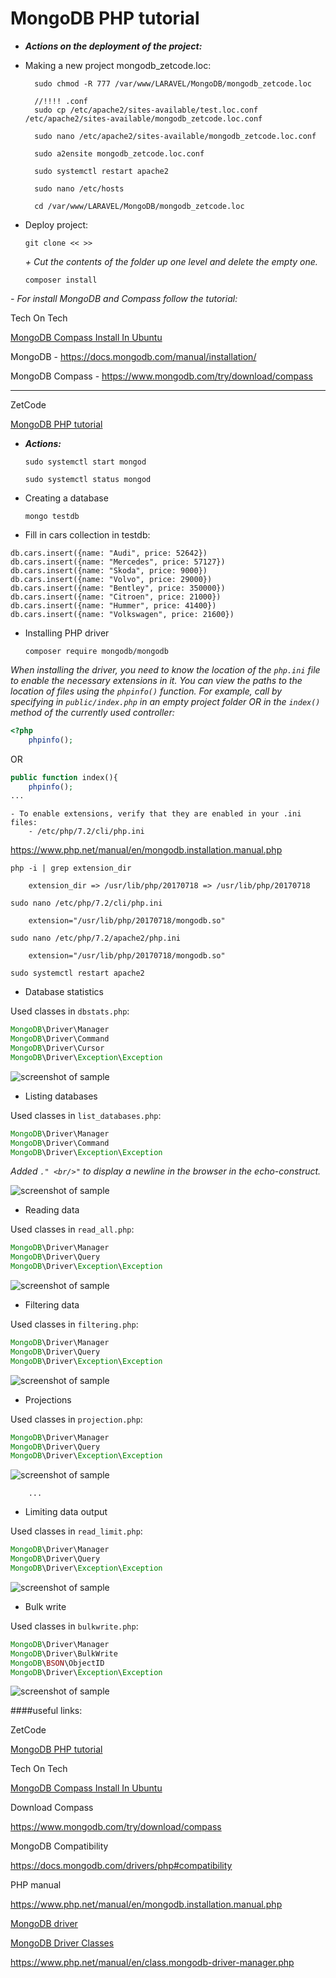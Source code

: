 MongoDB PHP tutorial
====================================================

* ***Actions on the deployment of the project:***

- Making a new project mongodb_zetcode.loc:
				
		sudo chmod -R 777 /var/www/LARAVEL/MongoDB/mongodb_zetcode.loc

		//!!!! .conf
		sudo cp /etc/apache2/sites-available/test.loc.conf /etc/apache2/sites-available/mongodb_zetcode.loc.conf
				
		sudo nano /etc/apache2/sites-available/mongodb_zetcode.loc.conf

		sudo a2ensite mongodb_zetcode.loc.conf

		sudo systemctl restart apache2

		sudo nano /etc/hosts
		
		cd /var/www/LARAVEL/MongoDB/mongodb_zetcode.loc
				
- Deploy project:

	`git clone << >>`
	
	_+ Сut the contents of the folder up one level and delete the empty one._

	`composer install`		
											
_- For install MongoDB and Compass follow the tutorial:_

Tech On Tech	

[MongoDB Compass Install In Ubuntu]( https://www.youtube.com/watch?v=No_DXalfy60&ab_channel=ProgrammingKnowledge )

MongoDB - 
<https://docs.mongodb.com/manual/installation/>

MongoDB Compass - 
<https://www.mongodb.com/try/download/compass>
									
---									
			
ZetCode
			
[MongoDB PHP tutorial]( http://zetcode.com/db/mongodbphp/ )

* ***Actions:***

	`sudo systemctl start mongod`

	`sudo systemctl status mongod`

- Creating a database 

	`mongo testdb`

- Fill in cars collection in testdb:

```
db.cars.insert({name: "Audi", price: 52642})
db.cars.insert({name: "Mercedes", price: 57127})
db.cars.insert({name: "Skoda", price: 9000})
db.cars.insert({name: "Volvo", price: 29000})
db.cars.insert({name: "Bentley", price: 350000})
db.cars.insert({name: "Citroen", price: 21000})
db.cars.insert({name: "Hummer", price: 41400})
db.cars.insert({name: "Volkswagen", price: 21600})
```	

- Installing PHP driver

	`composer require mongodb/mongodb`

_When installing the driver, you need to know the location of the `php.ini` file to enable the necessary extensions in it. You can view the paths to the location of files using the `phpinfo()` function. For example, call by specifying in `public/indeх.php` in an empty project folder OR in the `index()` method of the currently used controller:_

```php
<?php
	phpinfo();
```

OR

```php
public function index(){
	phpinfo();
...	
```

	- To enable extensions, verify that they are enabled in your .ini files:
		- /etc/php/7.2/cli/php.ini

<https://www.php.net/manual/en/mongodb.installation.manual.php>

	php -i | grep extension_dir
		
		extension_dir => /usr/lib/php/20170718 => /usr/lib/php/20170718

	sudo nano /etc/php/7.2/cli/php.ini
		
		extension="/usr/lib/php/20170718/mongodb.so"

	sudo nano /etc/php/7.2/apache2/php.ini
	
		extension="/usr/lib/php/20170718/mongodb.so"
		
	sudo systemctl restart apache2		

- Database statistics

Used classes in `dbstats.php`:

```php
MongoDB\Driver\Manager
MongoDB\Driver\Command
MongoDB\Driver\Cursor
MongoDB\Driver\Exception\Exception
```

![screenshot of sample]( https://github.com/mslobodyanyuk/mongodb_zetcode/blob/master/public/images/1.png )

- Listing databases

Used classes in `list_databases.php`:

```php
MongoDB\Driver\Manager
MongoDB\Driver\Command
MongoDB\Driver\Exception\Exception
```

_Added `." <br/>"` to display a newline in the browser in the echo-construct._

![screenshot of sample]( https://github.com/mslobodyanyuk/mongodb_zetcode/blob/master/public/images/2.png )

- Reading data

Used classes in `read_all.php`:

```php
MongoDB\Driver\Manager
MongoDB\Driver\Query
MongoDB\Driver\Exception\Exception
```

![screenshot of sample]( https://github.com/mslobodyanyuk/mongodb_zetcode/blob/master/public/images/3.png )

- Filtering data

Used classes in `filtering.php`:

```php
MongoDB\Driver\Manager
MongoDB\Driver\Query
MongoDB\Driver\Exception\Exception
```

![screenshot of sample]( https://github.com/mslobodyanyuk/mongodb_zetcode/blob/master/public/images/4.png )

- Projections

Used classes in `projection.php`:

```php
MongoDB\Driver\Manager
MongoDB\Driver\Query
MongoDB\Driver\Exception\Exception
```

![screenshot of sample]( https://github.com/mslobodyanyuk/mongodb_zetcode/blob/master/public/images/5.png )

        ...

- Limiting data output

Used classes in `read_limit.php`:

```php
MongoDB\Driver\Manager
MongoDB\Driver\Query
MongoDB\Driver\Exception\Exception
```

![screenshot of sample]( https://github.com/mslobodyanyuk/mongodb_zetcode/blob/master/public/images/6.png )

- Bulk write

Used classes in `bulkwrite.php`:

```php
MongoDB\Driver\Manager
MongoDB\Driver\BulkWrite
MongoDB\BSON\ObjectID
MongoDB\Driver\Exception\Exception
```

![screenshot of sample]( https://github.com/mslobodyanyuk/mongodb_zetcode/blob/master/public/images/7.png )

####useful links:

ZetCode
			
[MongoDB PHP tutorial]( http://zetcode.com/db/mongodbphp/ )

Tech On Tech	

[MongoDB Compass Install In Ubuntu]( https://www.youtube.com/watch?v=No_DXalfy60&ab_channel=TechOnTech )

Download Compass 

<https://www.mongodb.com/try/download/compass>

MongoDB Compatibility

<https://docs.mongodb.com/drivers/php#compatibility>

PHP manual

<https://www.php.net/manual/en/mongodb.installation.manual.php>

[MongoDB driver]( https://www.php.net/manual/en/set.mongodb.php )

[MongoDB Driver Classes]( https://www.php.net/manual/ru/book.mongodb.php )

<https://www.php.net/manual/en/class.mongodb-driver-manager.php>